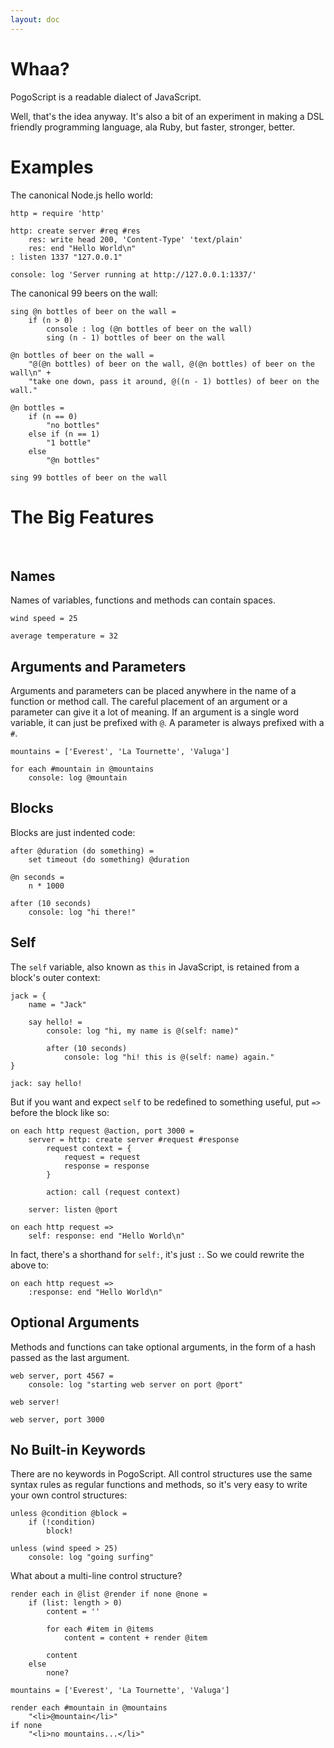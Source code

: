 ```yaml
---
layout: doc
---
```


# Whaa?

PogoScript is a readable dialect of JavaScript.

Well, that's the idea anyway. It's also a bit of an experiment in making a DSL friendly programming language, ala Ruby, but faster, stronger, better.

# Examples

The canonical Node.js hello world:

    http = require 'http'

    http: create server #req #res
        res: write head 200, 'Content-Type' 'text/plain'
        res: end "Hello World\n"
    : listen 1337 "127.0.0.1"

    console: log 'Server running at http://127.0.0.1:1337/'

The canonical 99 beers on the wall:

    sing @n bottles of beer on the wall =
        if (n > 0)
            console : log (@n bottles of beer on the wall)
            sing (n - 1) bottles of beer on the wall

    @n bottles of beer on the wall =
        "@(@n bottles) of beer on the wall, @(@n bottles) of beer on the wall\n" +
        "take one down, pass it around, @((n - 1) bottles) of beer on the wall."

    @n bottles =
        if (n == 0)
            "no bottles"
        else if (n == 1)
            "1 bottle"
        else
            "@n bottles"

    sing 99 bottles of beer on the wall

# The Big Features

<br/>

## Names

Names of variables, functions and methods can contain spaces.

    wind speed = 25
    
    average temperature = 32

## Arguments and Parameters

Arguments and parameters can be placed anywhere in the name of a function or method call. The careful placement of an argument or a parameter can give it a lot of meaning. If an argument is a single word variable, it can just be prefixed with `@`. A parameter is always prefixed with a `#`.

    mountains = ['Everest', 'La Tournette', 'Valuga']

    for each #mountain in @mountains
        console: log @mountain

## Blocks

Blocks are just indented code:

    after @duration (do something) =
        set timeout (do something) @duration
    
    @n seconds =
        n * 1000
    
    after (10 seconds)
        console: log "hi there!"

## Self

The `self` variable, also known as `this` in JavaScript, is retained from a block's outer context:

    jack = {
        name = "Jack"
        
        say hello! =
            console: log "hi, my name is @(self: name)"
            
            after (10 seconds)
                console: log "hi! this is @(self: name) again."
    }
    
    jack: say hello!

But if you want and expect `self` to be redefined to something useful, put `=>` before the block like so:

    on each http request @action, port 3000 =
        server = http: create server #request #response
            request context = {
                request = request
                response = response
            }
            
            action: call (request context)
            
        server: listen @port
    
    on each http request =>
        self: response: end "Hello World\n"

In fact, there's a shorthand for `self:`, it's just `:`. So we could rewrite the above to:

    on each http request =>
        :response: end "Hello World\n"

## Optional Arguments

Methods and functions can take optional arguments, in the form of a hash passed as the last argument.

    web server, port 4567 =
        console: log "starting web server on port @port"
    
    web server!
    
    web server, port 3000

## No Built-in Keywords

There are no keywords in PogoScript. All control structures use the same syntax rules as regular functions and methods, so it's very easy to write your own control structures:

    unless @condition @block =
        if (!condition)
            block!
    
    unless (wind speed > 25)
        console: log "going surfing"

What about a multi-line control structure?

    render each in @list @render if none @none =
        if (list: length > 0)
            content = ''
            
            for each #item in @items
                content = content + render @item
            
            content
        else
            none?

    mountains = ['Everest', 'La Tournette', 'Valuga']

    render each #mountain in @mountains
        "<li>@mountain</li>"
    if none
        "<li>no mountains...</li>"
